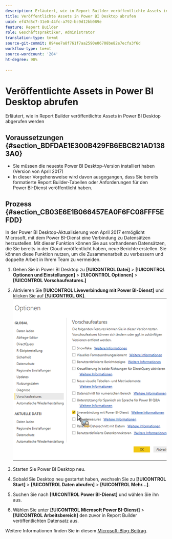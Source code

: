 ```yaml
---
description: Erläutert, wie in Report Builder veröffentlichte Assets in Power BI Desktop abgerufen werden
title: Veröffentlichte Assets in Power BI Desktop abrufen
uuid: ef47d5c7-31e0-44fc-a792-bc9d12bb089e
feature: Report Builder
role: Geschäftspraktiker, Administrator
translation-type: tm+mt
source-git-commit: 894ee7a8f761f7aa2590e06708be82e7ecfa3f6d
workflow-type: tm+mt
source-wordcount: '204'
ht-degree: 98%

---
```



# Veröffentlichte Assets in Power BI Desktop abrufen

Erläutert, wie in Report Builder veröffentlichte Assets in Power BI Desktop abgerufen werden

## Voraussetzungen {#section_BDFDAE1E300B429FB6EBCB21AD1383A0}

* Sie müssen die neueste Power BI Desktop-Version installiert haben (Version von April 2017)
* In dieser Vorgehensweise wird davon ausgegangen, dass Sie bereits formatierte Report Builder-Tabellen oder Anforderungen für den Power BI-Dienst veröffentlicht haben.

## Prozess {#section_CB03E6E1B066457EA0F6FC08FFF5EFDD}

In der Power BI Desktop-Aktualisierung vom April 2017 ermöglicht Microsoft, mit dem Power BI-Dienst eine Verbindung zu Datensätzen herzustellen. Mit dieser Funktion können Sie aus vorhandenen Datensätzen, die Sie bereits in der Cloud veröffentlicht haben, neue Berichte erstellen. Sie können diese Funktion nutzen, um die Zusammenarbeit zu verbessern und doppelte Arbeit in Ihrem Team zu vermeiden.

1. Gehen Sie in Power BI Desktop zu **[!UICONTROL Datei]** > **[!UICONTROL Optionen und Einstellungen]** > **[!UICONTROL Optionen]** > **[!UICONTROL Vorschaufeatures.]**
1. Aktivieren Sie **[!UICONTROL Liveverbindung mit Power BI-Dienst]** und klicken Sie auf **[!UICONTROL OK]**. ![](assets/bi-preview-features.png)

1. Starten Sie Power BI Desktop neu.
1. Sobald Sie Desktop neu gestartet haben, wechseln Sie zu **[!UICONTROL Start]** > **[!UICONTROL Daten abrufen]** > **[!UICONTROL Mehr...]**.
1. Suchen Sie nach **[!UICONTROL Power BI-Dienst]** und wählen Sie ihn aus.
1. Wählen Sie unter **[!UICONTROL Microsoft Power BI-Dienst]** > **[!UICONTROL Arbeitsbereich]** den zuvor in Report Builder veröffentlichten Datensatz aus.

Weitere Informationen finden Sie in diesem [Microsoft-Blog-Beitrag](https://powerbi.microsoft.com/en-us/blog/connecting-to-datasets-in-the-power-bi-service-from-desktop/).
